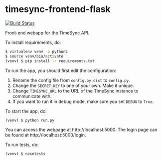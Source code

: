 # timesync-frontend-flask

[![Build Status](https://travis-ci.org/osuosl/timesync-frontend-flask.svg?branch=develop)](https://travis-ci.org/osuosl/timesync-frontend-flask)

Front-end webapp for the TimeSync API.

To install requirements, do:
```sh
$ virtualenv venv -p python2
$ source venv/bin/activate
(venv) $ pip install -r requirements.txt
```

To run the app, you should first edit the configuration:

1. Rename the config file from `config.py.dist` to `config.py`.
2. Change the `SECRET_KEY` to one of your own. Make it unique.
4. Change `TIMESYNC_URL` to the URL of the TimeSync instance to
communicate with.
5. If you want to run it in debug mode, make sure you set `DEBUG` to `True`.

To start the app, do:
```
(venv) $ python run.py
```
You can access the webpage at http://localhost:5000. The login page can be found
at http://localhost:5000/login.

To run tests, do:
```
(venv) $ nosetests
```

